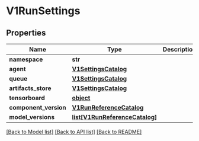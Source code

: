 # V1RunSettings

## Properties
Name | Type | Description | Notes
------------ | ------------- | ------------- | -------------
**namespace** | **str** |  | [optional] 
**agent** | [**V1SettingsCatalog**](V1SettingsCatalog.md) |  | [optional] 
**queue** | [**V1SettingsCatalog**](V1SettingsCatalog.md) |  | [optional] 
**artifacts_store** | [**V1SettingsCatalog**](V1SettingsCatalog.md) |  | [optional] 
**tensorboard** | [**object**](.md) |  | [optional] 
**component_version** | [**V1RunReferenceCatalog**](V1RunReferenceCatalog.md) |  | [optional] 
**model_versions** | [**list[V1RunReferenceCatalog]**](V1RunReferenceCatalog.md) |  | [optional] 

[[Back to Model list]](../README.md#documentation-for-models) [[Back to API list]](../README.md#documentation-for-api-endpoints) [[Back to README]](../README.md)



